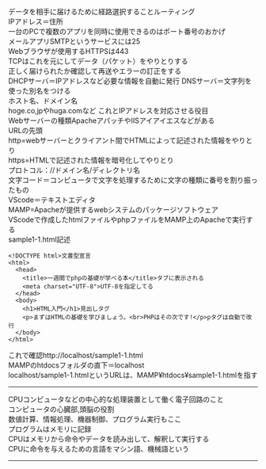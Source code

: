 データを相手に届けるために経路選択することルーティング  
IPアドレス＝住所  
一台のPCで複数のアプリを同時に使用できるのはポート番号のおかげ  
メールアプリSMTPというサービスには25  
Webブラウザが使用するHTTPSは443  
TCPはこれを元にしてデータ（パケット）をやりとりする   
正しく届けられたか確認して再送やエラーの訂正をする  
DHCPサーバ＝IPアドレスなど必要な情報を自動に発行 
DNSサーバ＝文字列を使った別名をつける  
ホスト名、ドメイン名  
hoge.co,jpやhuga.comなど 
これとIPアドレスを対応させる役目  
Webサーバーの種類ApacheアパッチやIISアイアイエスなどがある  
URLの先頭  
http=webサーバーとクライアント間でHTMLによって記述された情報をやりとり  
https=HTMLで記述された情報を暗号化してやりとり  
プロトコル：//ドメイン名/ディレクトリ名  
文字コード＝コンピュータで文字を処理するために文字の種類に番号を割り振ったもの  
VScode＝テキストエディタ  
MAMP=Apacheが提供するwebシステムのパッケージソフトウェア  
VScodeで作成したhtmlファイルやphpファイルをMAMP上のApacheで実行する  
sample1-1.html記述  
```
<!DOCTYPE html>文書型宣言
<html>
  <head>
    <title>一週間でphpの基礎が学べる本</title>タブに表示される
    <meta charset="UTF-8">UTF-8を指定してる
  </head>
  <body>
    <h1>HTML入門</h1>見出しタグ
    <p>まずはHTMLの基礎を学びましょう。<br>PHPはその次です!</p>pタグは自動で改行
  </body>
</html>
```
これで確認http://localhost/sample1-1.html  
MAMPのhtdocsフォルダの直下＝localhost  
localhost/sample1-1.htmlというURLは、MAMP¥htdocs¥sample1-1.htmlを指す  
***
CPUコンピュータなどの中心的な処理装置として働く電子回路のこと  
コンピュータの心臓部,頭脳の役割  
数値計算、情報処理、機器制御、プログラム実行もここ  
プログラムはメモリに記録  
CPUはメモリから命令やデータを読み出して、解釈して実行する  
CPUに命令を与えるための言語をマシン語、機械語という  
***

